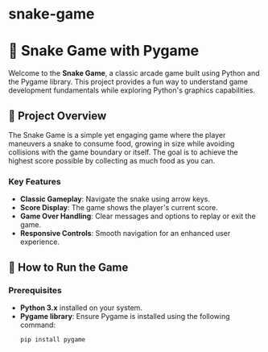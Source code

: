 # snake-game
# 🐍 Snake Game with Pygame

Welcome to the **Snake Game**, a classic arcade game built using Python and the Pygame library. This project provides a fun way to understand game development fundamentals while exploring Python's graphics capabilities.

## 📝 Project Overview

The Snake Game is a simple yet engaging game where the player maneuvers a snake to consume food, growing in size while avoiding collisions with the game boundary or itself. The goal is to achieve the highest score possible by collecting as much food as you can.

### Key Features
- **Classic Gameplay**: Navigate the snake using arrow keys.
- **Score Display**: The game shows the player's current score.
- **Game Over Handling**: Clear messages and options to replay or exit the game.
- **Responsive Controls**: Smooth navigation for an enhanced user experience.

## 🚀 How to Run the Game

### Prerequisites
- **Python 3.x** installed on your system.
- **Pygame library**: Ensure Pygame is installed using the following command:
  ```bash
  pip install pygame
